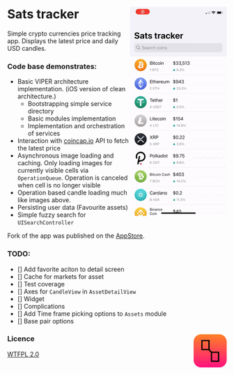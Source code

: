 # Sats tracker <img align="right" src="screenshots/light.gif">

Simple crypto currencies price tracking app. Displays the latest price and daily USD candles.

### Code base demonstrates:
   
- Basic VIPER architecture implementation. (iOS version of clean architecture.)
  - Bootstrapping simple service directory
  - Basic modules implementation
  - Implementation and orchestration of services
- Interaction with [coincap.io](https://coincap.io/) API to fetch the latest price
- Asynchronous image loading and caching. Only loading images for currently visible cells via `OperationQueue`. Operation is canceled when cell is no longer visible        
- Operation based candle loading much like images above.
- Persisting user data (Favourite assets)
- Simple fuzzy search for `UISearchController`

Fork of the app was published on the [AppStore](https://apps.apple.com/app/sats-tracker/id1546547376).

### TODO: 
- [] Add favorite aciton to detail screen
- [] Cache for markets for asset
- [] Test coverage
- [] Axes for `CandleView` in `AssetDetailView`
- [] Widget
- [] Complications
- [] Add Time frame picking options to `Assets` module 
- [] Base pair options

### Licence <img align="right" src="screenshots/Icon.png">

[WTFPL 2.0](http://www.wtfpl.net/txt/copying)

